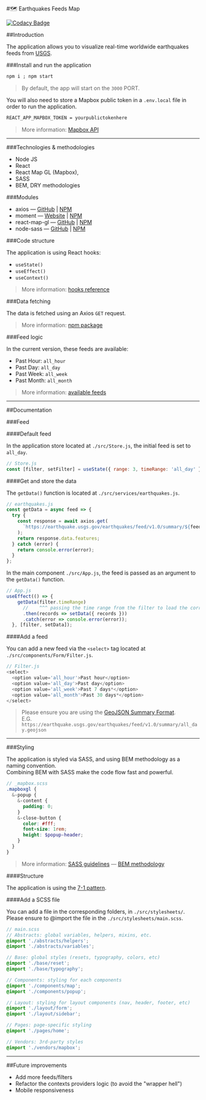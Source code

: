 #:world_map: Earthquakes Feeds Map

[![Codacy Badge](https://api.codacy.com/project/badge/Grade/0231bf36a79549ab8346d486e721db3b)](https://app.codacy.com/app/remylenoir/earthquakes-feeds-map?utm_source=github.com&utm_medium=referral&utm_content=remylenoir/earthquakes-feeds-map&utm_campaign=Badge_Grade_Dashboard)

##Introduction

The application allows you to visualize real-time worldwide earthquakes feeds from [USGS](https://www.usgs.gov/natural-hazards/earthquake-hazards/earthquakes). 

###Install and run the application

```markdown
npm i ; npm start
```

> By default, the app will start on the `3000` PORT.

You will also need to store a Mapbox public token in a `.env.local` file in order to run the application.

```markdown
REACT_APP_MAPBOX_TOKEN = yourpublictokenhere
```

> More information: [Mapbox API](https://docs.mapbox.com/api/)

------

###Technologies & methodologies
* Node JS
* React
* React Map GL (Mapbox),
* SASS
* BEM, DRY methodologies

###Modules
* axios — [GitHub](https://github.com/axios/axios) | [NPM](https://www.npmjs.com/package/axios)
* moment — [Website](http://momentjs.com/) | [NPM](https://www.npmjs.com/package/moment)
* react-map-gl — [GitHub](https://github.com/uber/react-map-gl#readme) | [NPM](https://www.npmjs.com/package/react-map-gl) 
* node-sass — [GitHub](https://github.com/sass/node-sass) | [NPM](https://www.npmjs.com/package/node-sass) 

###Code structure

The application is using React hooks:
* `useState()`
* `useEffect()`
* `useContext()`

> More information: [hooks reference](https://reactjs.org/docs/hooks-reference.html)

###Data fetching 

The data is fetched using an Axios `GET` request.

> More information: [npm package](https://www.npmjs.com/package/axios)

###Feed logic

In the current version, these feeds are available:
* Past Hour: `all_hour`
* Past Day: `all_day`
* Past Week: `all_week`
* Past Month: `all_month`

> More information: [available feeds](https://earthquake.usgs.gov/earthquakes/feed/v1.0/geojson.php)

------

##Documentation

###Feed

####Default feed

In the application store located at `./src/Store.js`, the initial feed is set to `all_day`.

```javascript
// Store.js
const [filter, setFilter] = useState({ range: 3, timeRange: 'all_day' });
```

####Get and store the data

The `getData()` function is located at `./src/services/earthquakes.js`.

```javascript
// earthquakes.js
const getData = async feed => {
  try {
    const response = await axios.get(
      `https://earthquake.usgs.gov/earthquakes/feed/v1.0/summary/${feed}.geojson`
    );
    return response.data.features;
  } catch (error) {
    return console.error(error);
  }
};
```

In the main component `./src/App.js`, the feed is passed as an argument to the `getData()` function.  

```javascript
// App.js
useEffect(() => {
    getData(filter.timeRange)
      //    ^^^ passing the time range from the filter to load the corresponding data
      .then(records => setData({ records }))
      .catch(error => console.error(error));
  }, [filter, setData]);
```

####Add a feed

You can add a new feed via the `<select>` tag located at `./src/components/Form/Filter.js`.

```javascript
// Filter.js
<select>
  <option value='all_hour'>Past hour</option>
  <option value='all_day'>Past day</option>
  <option value='all_week'>Past 7 days*</option>
  <option value='all_month'>Past 30 days*</option>
</select>
```

> Please ensure you are using the [GeoJSON Summary Format](https://earthquake.usgs.gov/earthquakes/feed/v1.0/geojson.php).  
> E.G. `https://earthquake.usgs.gov/earthquakes/feed/v1.0/summary/all_day.geojson`

------

###Styling

The application is styled via SASS, and using BEM methodology as a naming convention.  
Combining BEM with SASS make the code flow fast and powerful.

```scss
// _mapbox.scss
.mapboxgl {
  &-popup {
    &-content {
      padding: 0;
    }
    &-close-button {
      color: #fff;
      font-size: 1rem;
      height: $popup-header;
    }
  }
}
```

> More information: [SASS guidelines](https://sass-guidelin.es/) — [BEM methodology](https://en.bem.info/methodology/)

####Structure

The application is using the [7-1 pattern](https://sass-guidelin.es/#the-7-1-pattern).

####Add a SCSS file

You can add a file in the corresponding folders, in `./src/stylesheets/`.  
Please ensure to @import the file in the `./src/stylesheets/main.scss`.

```scss
// main.scss
// Abstracts: global variables, helpers, mixins, etc.
@import './abstracts/helpers';
@import './abstracts/variables';

// Base: global styles (resets, typography, colors, etc)
@import './base/reset';
@import './base/typography';

// Components: styling for each components
@import './components/map';
@import './components/popup';

// Layout: styling for layout components (nav, header, footer, etc)
@import './layout/form';
@import './layout/sidebar';

// Pages: page-specific styling
@import './pages/home';

// Vendors: 3rd-party styles
@import './vendors/mapbox';
```

------

##Future improvements
* Add more feeds/filters
* Refactor the contexts providers logic (to avoid the "wrapper hell")
* Mobile responsiveness